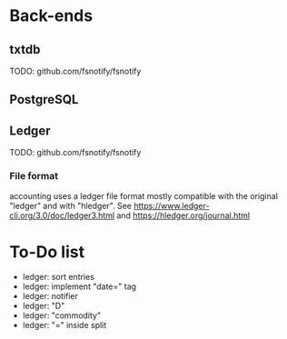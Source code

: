 # Back-ends

## txtdb

TODO: github.com/fsnotify/fsnotify

## PostgreSQL

## Ledger

TODO: github.com/fsnotify/fsnotify

### File format

accounting uses a ledger file format mostly compatible with the original "ledger" and with "hledger".
See https://www.ledger-cli.org/3.0/doc/ledger3.html and https://hledger.org/journal.html

# To-Do list
  + ledger: sort entries
  + ledger: implement "date=" tag
  + ledger: notifier
  + ledger: "D"
  + ledger: "commodity"
  + ledger: "=" inside split

